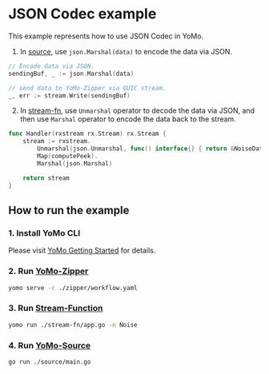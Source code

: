# JSON Codec example

This example represents how to use JSON Codec in YoMo.

1. In [source](https://docs.yomo.run/source), use `json.Marshal(data)` to encode the data via JSON.

```go
// Encode data via JSON.
sendingBuf, _ := json.Marshal(data)

// send data to YoMo-Zipper via QUIC stream.
_, err := stream.Write(sendingBuf)
```

2. In [stream-fn](https://docs.yomo.run/stream-function), use `Unmarshal` operator to decode the data via JSON, and then use `Marshal` operator to encode the data back to the stream.

```go
func Handler(rxstream rx.Stream) rx.Stream {
	stream := rxstream.
		Unmarshal(json.Unmarshal, func() interface{} { return &NoiseData{} }).
		Map(computePeek).
		Marshal(json.Marshal)

	return stream
}
```

## How to run the example

### 1. Install YoMo CLI

Please visit [YoMo Getting Started](https://github.com/yomorun/yomo#1-install-cli) for details.

### 2. Run [YoMo-Zipper](https://docs.yomo.run/zipper)

```bash
yomo serve -c ./zipper/workflow.yaml
```

### 3. Run [Stream-Function](https://docs.yomo.run/stream-function)

```bash
yomo run ./stream-fn/app.go -n Noise
```

### 4. Run [YoMo-Source](https://docs.yomo.run/source)

```bash
go run ./source/main.go
```

